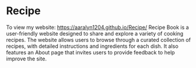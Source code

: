 # Recipe
To view my website: https://aaralyn1204.github.io/Recipe/
Recipe Book is a user-friendly website designed to share and explore a variety of cooking recipes. The website allows users to browse through a curated collection of recipes, with detailed instructions and ingredients for each dish. It also features an About page that invites users to provide feedback to help improve the site.


